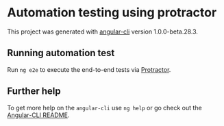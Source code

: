 # Automation testing using protractor

This project was generated with [angular-cli](https://github.com/angular/angular-cli) version 1.0.0-beta.28.3.

## Running automation test

Run `ng e2e` to execute the end-to-end tests via [Protractor](http://www.protractortest.org/).

## Further help

To get more help on the `angular-cli` use `ng help` or go check out the [Angular-CLI README](https://github.com/angular/angular-cli/blob/master/README.md).

